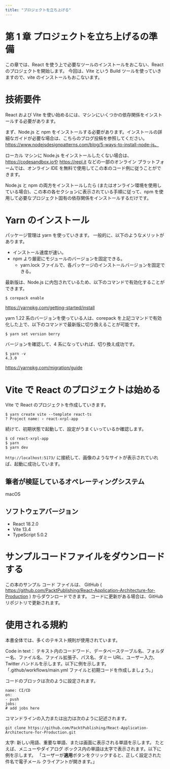 ```yaml
---
title: "プロジェクトを立ち上げる"
---
```


# 第 1 章 プロジェクトを立ち上げるの準備

この章では、React を使う上で必要なツールのインストールをおこない、React のプロジェクトを開始します。
今回は、Vite という Build ツールを使っていきますので、vite のインストールもおこないます。

# 技術要件

React および Vite を使い始めるには、マシンにいくつかの依存関係をインストールする必要があります。

まず、Node.js と npm をインストールする必要があります。インストールの詳細なガイドが必要な場合は、こちらのブログ投稿を参照してください。
https://www.nodejsdesignpatterns.com/blog/5-ways-to-install-node-js。

ローカル マシンに Node.js をインストールしたくない場合は、https://codesandbox.ioや https://repl.it などの一部のオンライン プラットフォームでは、オンライン IDE を無料で使用してこの本のコード例に従うことができます。

Node.js と npm の両方をインストールしたら (またはオンライン環境を使用している場合)、この本の各セクションに表示されている手順に従って、npm を使用して必要なプロジェクト固有の依存関係をインストールするだけです。

# Yarn のインストール

パッケージ管理は yarn を使っていきます。
一般的に、以下のようなメリットがあります。

- インストール速度が速い。
- npm より厳密にモジュールのバージョンを固定できる。
  - yarn.lock ファイルで、各パッケージのインストールバージョンを固定できる。

最新版は、Node.js に内包されているため、以下のコマンドで有効化することができます。

`$ corepack enable`

https://yarnpkg.com/getting-started/install

yarn 1.22 系のバージョンを使っている人は、corepack を上記コマンドで有効化した上で、以下のコマンドで最新版に切り換えることが可能です。

`$ yarn set version berry`

バージョンを確認して、4 系になっていれば、切り換え成功です。

```
$ yarn -v
4.3.0
```

https://yarnpkg.com/migration/guide

# Vite で React のプロジェクトは始める

Vite で React のプロジェクトを作成していきます。

```
$ yarn create vite --template react-ts
? Project name: › react-xrpl-app
```

続けて、初期状態で起動して、設定がうまくいっているか確認します。

```
$ cd react-xrpl-app
$ yarn
$ yarn dev
```

`http://localhost:5173/` に接続して、画像のようなサイトが表示されていれば、起動に成功しています。

## 筆者が検証しているオペレーティングシステム

macOS

## ソフトウェアバージョン

- React 18.2.0
- Vite 13.4
- TypeScript 5.0.2

# サンプルコードファイルをダウンロードする

この本のサンプル コード ファイルは、
GitHub ( https://github.com/PacktPublishing/React-Application-Architecture-for-Production ) からダウンロードできます。
コードに更新がある場合は、GitHub リポジトリで更新されます。

# 使用される規約

本書全体では、多くのテキスト規則が使用されています。

Code in text：
テキスト内のコードワード、データベーステーブル名、フォルダー名、ファイル名、ファイル拡張子、パス名、ダミー URL、ユーザー入力、Twitter ハンドルを示します。以下に例を示します。「.github/workflows/main.yml ファイルと初期コードを作成しましょう。」

コードのブロックは次のように設定されます。

```
name: CI/CD
on:
- push
jobs:
# add jobs here
```

コマンドラインの入力または出力は次のように記述されます。

`git clone https://github.com/PacktPublishing/React-Application-Architecture-for-Production.git`

太字:
新しい用語、重要な単語、または画面に表示される単語を示します。
たとえば、メニューやダイアログ ボックス内の単語は太字で表示されます。以下に例を示します。
「ユーザーが**適用**ボタンをクリックすると、正しく設定された件名で電子メール クライアントが開きます。」
